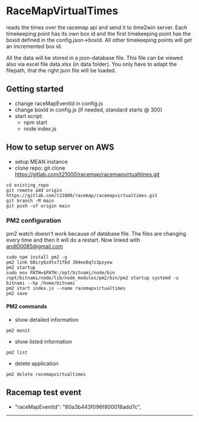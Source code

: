 # RaceMapVirtualTimes

reads the times over the racemap api and send it to time2win server. Each timekeeping point has its own box id and the first timekeeping point has the boxid defined in the config.json->boxId. All other timekeeping points will get an incremented box id.

All the data will be stored in a json-database file. This file can be viewed also via excel file data.xlsx (in data folder). You only have to adapt the filepath, that the right json file will be loaded.

## Getting started

- change raceMapEventId in config.js
- change boxId in config.js (if needed, standard starts @ 300)
- start script: 
  - npm start
  - node index.js
    


## How to setup server on AWS

- setup MEAN instance
- clone repo: git clone https://gitlab.com/t21000/racemap/racemapvirtualtimes.git


```
cd existing_repo
git remote add origin https://gitlab.com/t21000/racemap/racemapvirtualtimes.git
git branch -M main
git push -uf origin main
```

### PM2 configuration

pm2 watch doesn't work because of database file. The files are changing every time and then it will do a restart.
Now linked with andi00085@gmail.com

```
sudo npm install pm2 -g
pm2 link 60iry6zdtx71fbd 304eo8q7z3pzyew
pm2 startup
sudo env PATH=$PATH:/opt/bitnami/node/bin /opt/bitnami/node/lib/node_modules/pm2/bin/pm2 startup systemd -u bitnami --hp /home/bitnami
pm2 start index.js --name racemapvirtualtimes 
pm2 save
```

#### PM2 commands

- show detailed information
```
pm2 monit
```

- show listed information
```
pm2 list
```

- delete application
```
pm2 delete racemapvirtualtimes
```


## Racemap test event

- "raceMapEventId": "60a3b443f096f800018add7c",



***

